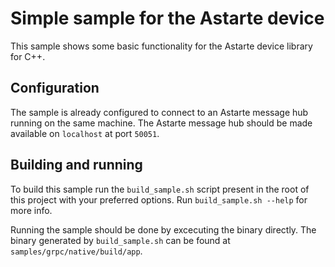 <!--
Copyright 2025 SECO Mind Srl

SPDX-License-Identifier: Apache-2.0
-->

# Simple sample for the Astarte device

This sample shows some basic functionality for the Astarte device library for C++.

## Configuration

The sample is already configured to connect to an Astarte message hub running on the same machine. The Astarte message hub should be made available on `localhost` at port `50051`.

## Building and running

To build this sample run the `build_sample.sh` script present in the root of this project with your preferred options. Run `build_sample.sh --help` for more info.

Running the sample should be done by excecuting the binary directly. The binary generated by `build_sample.sh` can be found at `samples/grpc/native/build/app`.
